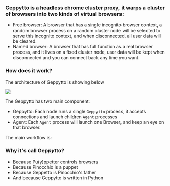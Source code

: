 ### Geppytto is a headless chrome cluster proxy, it warps a cluster of browsers into two kinds of virtual browsers:
* Free browser: A browser that has a single incognito browser context, a random browser process on a random cluster node will be selected to serve this incognito context, and when disconnected, all user data will be cleared.
* Named browser: A browser that has full function as a real browser process, and it lives on a fixed cluster node, user data will be kept when disconnected and you can connect back any time you want.


### How does it work?

The architecture of Geppytto is showing below

![](https://docs.google.com/drawings/d/e/2PACX-1vTN-juJUItgNgLNjUmdWXJKdFEIRIxv813XBkn68cjXr416wn8g2_mflRvqMMF0vr51fDeC2KexNv3E/pub?w=942&amp;h=414)

The Geppytto has two main component:
* Geppytto: Each node runs a single `Geppytto` process, it accepts connections and launch children `Agent` processes
* Agent: Each `Agent` process will launch one Browser, and keep an eye on that browser.

The main workflow is:



### Why it's call Gep*py*tto?
* Because Pu(y)ppetter controls browsers
* Because Pinocchio is a puppet
* Because Geppetto is Pinocchio's father
* And because Geppytto is written in Python
